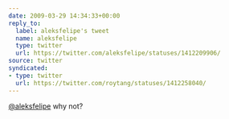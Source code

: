 ```yaml
---
date: 2009-03-29 14:34:33+00:00
reply_to:
  label: aleksfelipe's tweet
  name: aleksfelipe
  type: twitter
  url: https://twitter.com/aleksfelipe/statuses/1412209906/
source: twitter
syndicated:
- type: twitter
  url: https://twitter.com/roytang/statuses/1412258040/
---
```


[@aleksfelipe](https://twitter.com/aleksfelipe/) why not?